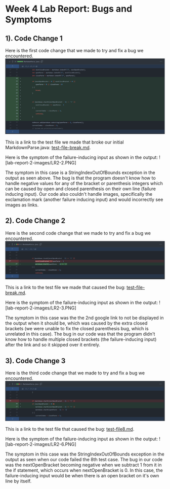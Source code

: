 # Week 4 Lab Report: Bugs and Symptoms

## 1). Code Change 1

Here is the first code change that we made to try and fix a bug we encountered.
![](lab-report-2-images/LR2-1.PNG)

This is a link to the test file we made that broke our initial MarkdownParse.java: [test-file-break.md](https://github.com/rchaklas/markdown-parse/blob/8ab861d0a4ff624217d281dd5b219ff00e05fd33/test-file-break.md).

Here is the symptom of the failure-inducing input as shown in the output:
![lab-report-2-images/LR2-2.PNG]

The symptom in this case is a StringIndexOutOfBounds exception in the output as seen above. The bug is that the program doesn't know how to handle negative values for any of the bracket or parenthesis integers which can be caused by open and closed parenthesis on their own line (failure inducing input). Our code also couldn't handle images, specifically the exclamation mark (another failure inducing input) and would incorrectly see images as links.


## 2). Code Change 2

Here is the second code change that we made to try and fix a bug we encountered.
![](lab-report-2-images/LR2-4.PNG)

This is a link to the test file we made that caused the bug: [test-file-break.md](https://github.com/rchaklas/markdown-parse/blob/e2f2996f1812a23313c8ddfdcb0da798768c0366/test-file-break.md).

Here is the symptom of the failure-inducing input as shown in the output:
![lab-report-2-images/LR2-3.PNG]

The symptom in this case was the the 2nd google link to not be displayed in the output when it should be, which was caused by the extra closed brackets (we were unable to fix the closed parenthesis bug, which is unrelated in this case). The bug in our code was that the program didn't know how to handle multiple closed brackets (the failure-inducing input) after the link and so it skipped over it entirely.


## 3). Code Change 3

Here is the third code change that we made to try and fix a bug we encountered.
![](lab-report-2-images/LR2-5.PNG)

This is a link to the test file that caused the bug: [test-file8.md](https://github.com/rchaklas/markdown-parse/blob/e003b948d08596c0664bcf8db8b861bb79a867a1/test-file8.md).

Here is the symptom of the failure-inducing input as shown in the output:
![lab-report-2-images/LR2-6.PNG]

The symptom in this case was the StringIndexOutOfBounds exception in the output as seen when our code failed the 8th test case. The bug in our code was the nextOpenBracket becoming negative when we subtract 1 from it in the if statement, which occurs when nextOpenBracket is 0. In this case, the failure-inducing input would be when there is an open bracket on it's own line by itself.

